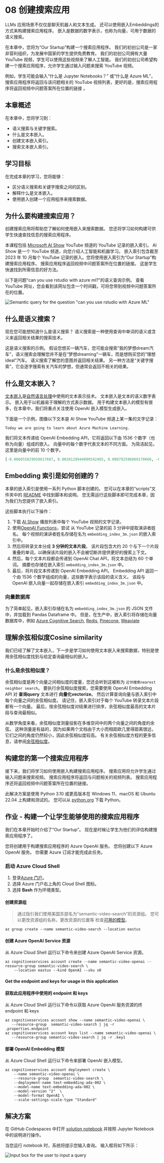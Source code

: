 # 08 创建搜索应用

LLMs 应用场景不仅仅是聊天机器人和文本生成。 还可以使用嵌入Embeddings的方式来构建搜索应用程序。 嵌入是数据的数字表示，也称为向量，可用于数据的语义搜索。

在本章中，您将为“Our Startup”构建一个搜索应用程序。 我们的初创公司是一家非营利组织，为发展中国家的学生提供免费教育。 我们的初创公司拥有大量 YouTube 视频，学生可以使用这些视频来了解人工智能。 我们的初创公司希望构建一个搜索应用程序，允许学生通过输入问题来搜索 YouTube 视频。

例如，学生可能会输入“什么是 Jupyter Notebooks？” 或“什么是 Azure ML”，搜索应用程序将返回与该问题相关的 YouTube 视频列表，更好的是，搜索应用程序将返回视频中问题答案所在位置的链接 。

## 本章概述

在本章中，您将学习到：

- 语义搜索与关键字搜索。
- 什么是文本嵌入。
- 创建文本嵌入索引。
- 搜索文本嵌入索引。

## 学习目标

在完成本章的学习，您将能够：

- 区分语义搜索和关键字搜索之间的区别。
- 解释什么是文本嵌入。
- 使用嵌入创建一个应用程序来搜索数据。

## 为什么要构建搜索应用？

创建搜索应用将帮助您了解如何使用嵌入来搜索数据。 您还将学习如何构建可供学生快速查找信息的搜索应用程序。

本课程包括 [Microsoft AI Show](https://www.youtube.com/playlist?list=PLlrxD0HtieHinivDFATQd5qyjL6ijKHUF) YouTube 频道的 YouTube 记录的嵌入索引。 AI Show 是一个 YouTube 频道，向您介绍人工智能和机器学习。 嵌入索引包含截至 2023 年 10 月每个 YouTube 记录的嵌入。您将使用嵌入索引为“Our Startup”构建搜索应用程序。 搜索应用程序返回视频中问题答案所在位置的链接。 这是学生快速找到所需信息的好方法。

以下是问题“can you use rstudio with azure ml?”的语义查询示例。 查看 YouTube 网址，您会看到该网址包含一个时间戳，可将您带到视频中问题答案所在的位置。

![Semantic query for the question "can you use rstudio with Azure ML"](./08_Search_App.assets/query-results.pngWT.png)

## 什么是语义搜索？

现在您可能想知道什么是语义搜索？ 语义搜索是一种使用查询中单词的语义或含义来返回相关结果的搜索技术。

这是语义搜索的示例。 假设您想买一辆汽车，您可能会搜索“我的梦想dream汽车”，语义搜索会理解您并不是在“梦想dreaming”一辆车，而是想购买您的“理想ideal”汽车。 语义搜索了解您的意图并返回相关结果。 另一种方法是“关键字搜索”，它会逐字搜索有关汽车的梦想，但通常会返回不相关的结果。

## 什么是文本嵌入？

[文本嵌入](https://en.wikipedia.org/wiki/Word_embedding)是[自然语言处理](https://en.wikipedia.org/wiki/Natural_language_processing?WT.mc_id=academic-105485-koreyst)中使用的文本表示技术。 文本嵌入是文本的语义数字表示。 嵌入用于以机器易于理解的方式表示数据。 用于构建文本嵌入的模型有很多，在本章中，我们将重点关注使用 OpenAI 嵌入模型生成嵌入。

下面是一个示例，图像以下文本是 AI Show YouTube 频道上某一集的文字记录：

```text
Today we are going to learn about Azure Machine Learning.
```

我们将文本传递给 OpenAI Embedding API，它将返回以下由 1536 个数字（也称为向量）组成的嵌入。 向量中的每个数字代表文本的不同方面。 为简洁起见，这里是向量中的前 10 个数字。

```python
[-0.006655829958617687, 0.0026128944009542465, 0.008792596869170666, -0.02446001023054123, -0.008540431968867779, 0.022071078419685364, -0.010703742504119873, 0.003311325330287218, -0.011632772162556648, -0.02187200076878071, ...]
```

## Embedding 索引是如何创建的？

本章的嵌入索引是使用一系列 Python 脚本创建的。 您可以在本章的“scripts”文件夹中的 [README](https://microsoft.github.io/generative-ai-for-beginners/#/08-building-search-applications/scripts/README?wt.mc_id=academic-105485-koreyst) 中找到脚本和说明。 您无需运行这些脚本即可完成本章，因为我们为您提供了嵌入索引。

这些脚本执行以下操作：

1. 下载 [AI Show](https://www.youtube.com/playlist?list=PLlrxD0HtieHinivDFATQd5qyjL6ijKHUF) 播放列表中每个 YouTube 视频的文字记录。
2. 使用[OpenAI Functions](https://learn.microsoft.com/azure/ai-services/openai/how-to/function-calling?WT.mc_id=academic-105485-koreyst)，尝试 从 YouTube 记录的前 3 分钟中提取演讲者姓名。 每个视频的演讲者姓名存储在名为 `embedding_index_3m.json` 的嵌入索引中。
3. 然后将转录文本分成 **3 分钟的文本片段**。 该片段包含大约 20 个与下一个片段重叠的单词，以确保该片段的嵌入不会被切断并提供更好的搜索上下文。
4. 然后，每个文本片段都会传递到 OpenAI Chat API，将文本总结为 60 个单词。 摘要也存储在嵌入索引 `embedding_index_3m.json` 中。
5. 最后，将片段文本传递到 OpenAI Embedding API。 Embedding API 返回一个由 1536 个数字组成的向量，这些数字表示该段的语义含义。 该段与 OpenAI 嵌入向量一起存储在嵌入索引 `embedding_index_3m.json` 中。

### 向量数据库

为了简单起见，嵌入索引存储在名为 `embedding_index_3m.json` 的 JSON 文件中，并加载到 Pandas Dataframe 中。 但是，在生产中，嵌入索引将存储在向量数据库中，例如 [Azure Cognitive Search](https://learn.microsoft.com/training/modules/improve-search-results-vector-search?WT.mc_id=academic-105485-koreyst), [Redis](https://cookbook.openai.com/examples/vector_databases/redis/readme?WT.mc_id=academic-105485-koreyst), [Pinecone](https://cookbook.openai.com/examples/vector_databases/pinecone/readme), [Weaviate](https://cookbook.openai.com/examples/vector_databases/weaviate/readme?WT.mc_id=academic-105485-koreyst)

## 理解余弦相似度Cosine similarity

我们已经了解了文本嵌入，下一步是学习如何使用文本嵌入来搜索数据，特别是使用余弦相似度找到与给定查询最相似的嵌入。

### 什么是余弦相似度？

余弦相似度是两个向量之间相似度的度量，您还会听到这被称为 `近邻搜索nearest neighbor search`。 要执行余弦相似度搜索，您需要使用 OpenAI Embedding API 对 **查询query** 文本进行 **向量化vectorize**。 然后计算查询向量与嵌入索引中每个向量之间的余弦相似度。 请记住，嵌入索引对于每个 YouTube 转录文本片段都有一个向量。 最后，按余弦相似度对结果进行排序，余弦相似度最高的文本片段与查询最相似。

从数学角度来看，余弦相似度测量投影在多维空间中的两个向量之间的角度的余弦。 这种测量是有益的，因为如果两个文档由于大小而相距欧几里得距离很远，它们之间的角度仍然较小，因此余弦相似度较高。 有关余弦相似度方程的更多信息，请参阅[余弦相似度](https://en.wikipedia.org/wiki/Cosine_similarity?WT.mc_id=academic-105485-koreyst)。

## 构建您的第一个搜索应用程序

接下来，我们将学习如何使用嵌入构建搜索应用程序。 搜索应用将允许学生通过输入问题来搜索视频。 搜索应用程序将返回与问题相关的视频列表。 搜索应用程序还将返回视频中问题答案所在位置的链接。

此解决方案是使用 Python 3.10 或更高版本在 Windows 11、macOS 和 Ubuntu 22.04 上构建和测试的。 您可以从 [python.org](https://www.python.org/downloads/?WT.mc_id=academic-105485-koreyst) 下载 Python。

## 作业 - 构建一个让学生能够使用的搜索应用程序

我们在本章开始时介绍了“Our Startup”。 现在是时候让学生为他们的评估构建搜索应用程序了。

您将创建用于构建搜索应用程序的 Azure OpenAI 服务。 您将创建以下 Azure OpenAI 服务。 你需要 Azure 订阅才能完成此任务。

### 启动 Azure Cloud Shell

1. 登录[Azure 门户](https://portal.azure.com/?WT.mc_id=academic-105485-koreyst)。
2. 选择 Azure 门户右上角的 Cloud Shell 图标。
3. 选择 **Bash** 作为环境类型。

#### 创建资源组

> 通过指引我们使用美国东部名为“semantic-video-search”的资源组。 您可以更改资源组的名称，更改资源的位置等 检查[可用的模型](https://aka.ms/oai/models?WT.mc_id=academic-105485-koreyst)。

```shell
az group create --name semantic-video-search --location eastus
```

#### 创建 Azure OpenAI Service 资源

从 Azure Cloud Shell 运行以下命令来创建 Azure OpenAI Service 资源。

```shell
az cognitiveservices account create --name semantic-video-openai --resource-group semantic-video-search \
    --location eastus --kind OpenAI --sku s0
```

#### Get the endpoint and keys for usage in this application

#### 获取此应用程序中使用的 endpoint 和 keys

从 Azure Cloud Shell 运行以下命令以获取 Azure OpenAI 服务资源的终 endpoint 和 keys

```shell
az cognitiveservices account show --name semantic-video-openai \
   --resource-group  semantic-video-search | jq -r .properties.endpoint
az cognitiveservices account keys list --name semantic-video-openai \
   --resource-group semantic-video-search | jq -r .key1
```

#### 部署 OpenAI Embedding 模型

从 Azure Cloud Shell 运行以下命令来部署 OpenAI 嵌入模型。

```shell
az cognitiveservices account deployment create \
    --name semantic-video-openai \
    --resource-group  semantic-video-search \
    --deployment-name text-embedding-ada-002 \
    --model-name text-embedding-ada-002 \
    --model-version "2"  \
    --model-format OpenAI \
    --scale-settings-scale-type "Standard"
```

## 解决方案

在 GitHub Codespaces 中打开 [solution notebook](https://microsoft.github.io/generative-ai-for-beginners/#/08-building-search-applications/solution.ipynb?wt.mc_id=academic-105485-koreyst) 并按照 Jupyter Notebook 中的说明进行操作。

当您运行 notebook 时，系统将提示您输入查询。 输入框将如下所示：

![Input box for the user to input a query](./08_Search_App.assets/notebook-search.pngWT.png)